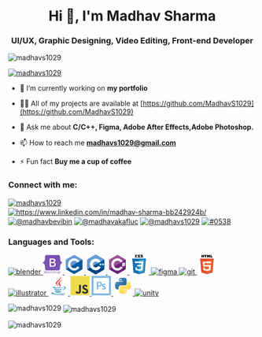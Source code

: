 <h1 align="center">Hi 👋, I'm Madhav Sharma</h1>
<h3 align="center">UI/UX, Graphic Designing, Video Editing, Front-end Developer</h3>

<p align="left"> <img src="https://komarev.com/ghpvc/?username=madhavs1029&label=Profile%20views&color=0e75b6&style=flat" alt="madhavs1029" /> </p>

<p align="left"> <a href="https://twitter.com/madhavs1029" target="blank"><img src="https://img.shields.io/twitter/follow/madhavs1029?logo=twitter&style=for-the-badge" alt="madhavs1029" /></a> </p>

- 🔭 I’m currently working on **my portfolio**

- 👨‍💻 All of my projects are available at [https://github.com/MadhavS1029](https://github.com/MadhavS1029)

- 💬 Ask me about **C/C++, Figma, Adobe After Effects,Adobe Photoshop.**

- 📫 How to reach me **madhavs1029@gmail.com**

- ⚡ Fun fact **Buy me a cup of coffee**

<h3 align="left">Connect with me:</h3>
<p align="left">
<a href="https://twitter.com/madhavs1029" target="blank"><img align="center" src="https://raw.githubusercontent.com/rahuldkjain/github-profile-readme-generator/master/src/images/icons/Social/twitter.svg" alt="madhavs1029" height="30" width="40" /></a>
<a href="https://linkedin.com/in/https://www.linkedin.com/in/madhav-sharma-bb242924b/" target="blank"><img align="center" src="https://raw.githubusercontent.com/rahuldkjain/github-profile-readme-generator/master/src/images/icons/Social/linked-in-alt.svg" alt="https://www.linkedin.com/in/madhav-sharma-bb242924b/" height="30" width="40" /></a>
<a href="https://instagram.com/@madhavbevibin" target="blank"><img align="center" src="https://raw.githubusercontent.com/rahuldkjain/github-profile-readme-generator/master/src/images/icons/Social/instagram.svg" alt="@madhavbevibin" height="30" width="40" /></a>
<a href="https://www.behance.net/@madhavakafluc" target="blank"><img align="center" src="https://raw.githubusercontent.com/rahuldkjain/github-profile-readme-generator/master/src/images/icons/Social/behance.svg" alt="@madhavakafluc" height="30" width="40" /></a>
<a href="https://www.leetcode.com/@madhavs1029" target="blank"><img align="center" src="https://raw.githubusercontent.com/rahuldkjain/github-profile-readme-generator/master/src/images/icons/Social/leet-code.svg" alt="@madhavs1029" height="30" width="40" /></a>
<a href="https://discord.gg/#0538" target="blank"><img align="center" src="https://raw.githubusercontent.com/rahuldkjain/github-profile-readme-generator/master/src/images/icons/Social/discord.svg" alt="#0538" height="30" width="40" /></a>
</p>

<h3 align="left">Languages and Tools:</h3>
<p align="left"> <a href="https://www.blender.org/" target="_blank" rel="noreferrer"> <img src="https://download.blender.org/branding/community/blender_community_badge_white.svg" alt="blender" width="40" height="40"/> </a> <a href="https://getbootstrap.com" target="_blank" rel="noreferrer"> <img src="https://raw.githubusercontent.com/devicons/devicon/master/icons/bootstrap/bootstrap-plain-wordmark.svg" alt="bootstrap" width="40" height="40"/> </a> <a href="https://www.cprogramming.com/" target="_blank" rel="noreferrer"> <img src="https://raw.githubusercontent.com/devicons/devicon/master/icons/c/c-original.svg" alt="c" width="40" height="40"/> </a> <a href="https://www.w3schools.com/cpp/" target="_blank" rel="noreferrer"> <img src="https://raw.githubusercontent.com/devicons/devicon/master/icons/cplusplus/cplusplus-original.svg" alt="cplusplus" width="40" height="40"/> </a> <a href="https://www.w3schools.com/cs/" target="_blank" rel="noreferrer"> <img src="https://raw.githubusercontent.com/devicons/devicon/master/icons/csharp/csharp-original.svg" alt="csharp" width="40" height="40"/> </a> <a href="https://www.w3schools.com/css/" target="_blank" rel="noreferrer"> <img src="https://raw.githubusercontent.com/devicons/devicon/master/icons/css3/css3-original-wordmark.svg" alt="css3" width="40" height="40"/> </a> <a href="https://www.figma.com/" target="_blank" rel="noreferrer"> <img src="https://www.vectorlogo.zone/logos/figma/figma-icon.svg" alt="figma" width="40" height="40"/> </a> <a href="https://git-scm.com/" target="_blank" rel="noreferrer"> <img src="https://www.vectorlogo.zone/logos/git-scm/git-scm-icon.svg" alt="git" width="40" height="40"/> </a> <a href="https://www.w3.org/html/" target="_blank" rel="noreferrer"> <img src="https://raw.githubusercontent.com/devicons/devicon/master/icons/html5/html5-original-wordmark.svg" alt="html5" width="40" height="40"/> </a> <a href="https://www.adobe.com/in/products/illustrator.html" target="_blank" rel="noreferrer"> <img src="https://www.vectorlogo.zone/logos/adobe_illustrator/adobe_illustrator-icon.svg" alt="illustrator" width="40" height="40"/> </a> <a href="https://www.java.com" target="_blank" rel="noreferrer"> <img src="https://raw.githubusercontent.com/devicons/devicon/master/icons/java/java-original.svg" alt="java" width="40" height="40"/> </a> <a href="https://developer.mozilla.org/en-US/docs/Web/JavaScript" target="_blank" rel="noreferrer"> <img src="https://raw.githubusercontent.com/devicons/devicon/master/icons/javascript/javascript-original.svg" alt="javascript" width="40" height="40"/> </a> <a href="https://www.photoshop.com/en" target="_blank" rel="noreferrer"> <img src="https://raw.githubusercontent.com/devicons/devicon/master/icons/photoshop/photoshop-line.svg" alt="photoshop" width="40" height="40"/> </a> <a href="https://www.python.org" target="_blank" rel="noreferrer"> <img src="https://raw.githubusercontent.com/devicons/devicon/master/icons/python/python-original.svg" alt="python" width="40" height="40"/> </a> <a href="https://unity.com/" target="_blank" rel="noreferrer"> <img src="https://www.vectorlogo.zone/logos/unity3d/unity3d-icon.svg" alt="unity" width="40" height="40"/> </a> </p>

<p><img align="left" src="https://github-readme-stats.vercel.app/api/top-langs?username=madhavs1029&show_icons=true&locale=en&layout=compact" alt="madhavs1029" /></p>

<p>&nbsp;<img align="center" src="https://github-readme-stats.vercel.app/api?username=madhavs1029&show_icons=true&locale=en" alt="madhavs1029" /></p>

<p><img align="center" src="https://github-readme-streak-stats.herokuapp.com/?user=madhavs1029&" alt="madhavs1029" /></p>
